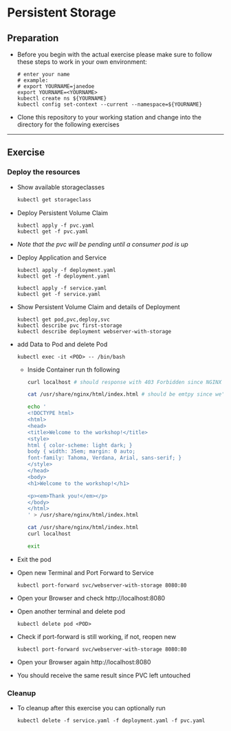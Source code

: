 # Persistent Storage

## Preparation

* Before you begin with the actual exercise please make sure to follow these steps to work in your own environment:

  ```shell
  # enter your name
  # example:
  # export YOURNAME=janedoe
  export YOURNAME=<YOURNAME>
  kubectl create ns ${YOURNAME}
  kubectl config set-context --current --namespace=${YOURNAME}
  ```

* Clone this repository to your working station and change into the directory for the following exercises

---

## Exercise

### Deploy the resources

* Show available storageclasses

  ```sh
  kubectl get storageclass
  ```

* Deploy Persistent Volume Claim

  ```shell
  kubectl apply -f pvc.yaml
  kubectl get -f pvc.yaml
  ```

* *Note that the pvc will be pending until a consumer pod is up*

* Deploy Application and Service

  ```shell
  kubectl apply -f deployment.yaml
  kubectl get -f deployment.yaml
  
  kubectl apply -f service.yaml
  kubectl get -f service.yaml
  ```

* Show Persistent Volume Claim and details of Deployment

  ```shell
  kubectl get pod,pvc,deploy,svc
  kubectl describe pvc first-storage
  kubectl describe deployment webserver-with-storage
  ```

* add Data to Pod and delete Pod

  ```shell
  kubectl exec -it <POD> -- /bin/bash
  ```

  * Inside Container run th following
  
    ```sh
    curl localhost # should response with 403 Forbidden since NGINX is not allowed to list directory and no index.html is available
    
    cat /usr/share/nginx/html/index.html # should be emtpy since we've mounted a clean storage into our container 
    
    echo '
    <!DOCTYPE html>
    <html>
    <head>
    <title>Welcome to the workshop!</title>
    <style>
    html { color-scheme: light dark; }
    body { width: 35em; margin: 0 auto;
    font-family: Tahoma, Verdana, Arial, sans-serif; }
    </style>
    </head>
    <body>
    <h1>Welcome to the workshop!</h1>
    
    <p><em>Thank you!</em></p>
    </body>
    </html>
    ' > /usr/share/nginx/html/index.html
    
    cat /usr/share/nginx/html/index.html
    curl localhost
    
    exit
    ```

* Exit the pod
* Open new Terminal and Port Forward to Service

  ```shell
  kubectl port-forward svc/webserver-with-storage 8080:80
  ```

* Open your Browser and check http://localhost:8080
* Open another terminal and delete pod

  ```shell
  kubectl delete pod <POD>
  ```

* Check if port-forward is still working, if not, reopen new

  ```shell
  kubectl port-forward svc/webserver-with-storage 8080:80
  ```

* Open your Browser again http://localhost:8080
* You should receive the same result since PVC left untouched

### Cleanup

* To cleanup after this exercise you can optionally run

  ```shell
  kubectl delete -f service.yaml -f deployment.yaml -f pvc.yaml
  ```
